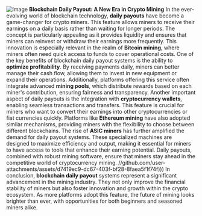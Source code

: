 
![Image](https://github.com/user-attachments/assets/d7419ec9-dc67-403f-bf28-8faea5f1f74f)
**Blockchain Daily Payout: A New Era in Crypto Mining**
In the ever-evolving world of blockchain technology, **daily payouts** have become a game-changer for crypto miners. This feature allows miners to receive their earnings on a daily basis rather than waiting for longer periods. The concept is particularly appealing as it provides liquidity and ensures that miners can reinvest or withdraw their earnings more frequently. This innovation is especially relevant in the realm of **Bitcoin mining**, where miners often need quick access to funds to cover operational costs.
One of the key benefits of blockchain daily payout systems is the ability to **optimize profitability**. By receiving payments daily, miners can better manage their cash flow, allowing them to invest in new equipment or expand their operations. Additionally, platforms offering this service often integrate advanced **mining pools**, which distribute rewards based on each miner's contribution, ensuring fairness and transparency.
Another important aspect of daily payouts is the integration with **cryptocurrency wallets**, enabling seamless transactions and transfers. This feature is crucial for miners who want to convert their earnings into other cryptocurrencies or fiat currencies quickly. Platforms like **Ethereum mining** have also adopted similar mechanisms, providing miners with the flexibility to choose between different blockchains.
The rise of **ASIC miners** has further amplified the demand for daily payout systems. These specialized machines are designed to maximize efficiency and output, making it essential for miners to have access to tools that enhance their earning potential. Daily payouts, combined with robust mining software, ensure that miners stay ahead in the competitive world of cryptocurrency mining.
 //github.com/user-attachments/assets/d7419ec9-dc67-403f-bf28-8faea5f1f74f)))
In conclusion, **blockchain daily payout** systems represent a significant advancement in the mining industry. They not only improve the financial stability of miners but also foster innovation and growth within the crypto ecosystem. As more platforms adopt this feature, the future of mining looks brighter than ever, with opportunities for both beginners and seasoned miners alike. 
